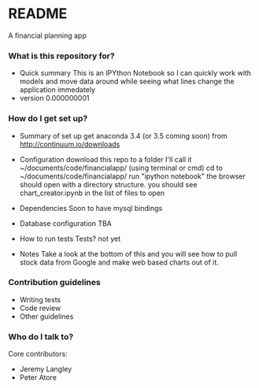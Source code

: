 # README #
A financial planning app

### What is this repository for? ###

* Quick summary
This is an IPYthon Notebook so I can quickly work with models and move data around while seeing what lines change the application immedately
* version 0.000000001

### How do I get set up? ###

* Summary of set up
get anaconda 3.4 (or 3.5 coming soon) from http://continuum.io/downloads

* Configuration
download this repo to a folder  I'll call it ~/documents/code/financialapp/
(using terminal or cmd)
cd to ~/documents/code/financialapp/
run "ipython notebook"
the browser should open with a directory structure.
you should see chart_creator.ipynb in the list of files to open

* Dependencies
Soon to have mysql bindings

* Database configuration
TBA
* How to run tests
Tests? not yet

* Notes
Take a look at the bottom of this and you will see how to pull stock data from Google and make web based charts out of it.


### Contribution guidelines ###

* Writing tests
* Code review
* Other guidelines

### Who do I talk to? ###

Core contributors:

* Jeremy Langley
* Peter Atore 